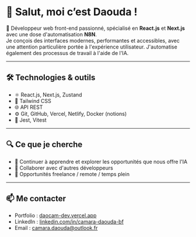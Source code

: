 # 👋 Salut, moi c’est Daouda !

🎯 Développeur web front-end passionné, spécialisé en **React.js** et **Next.js** avec une dose d'automatisation **N8N**.  
Je conçois des interfaces modernes, performantes et accessibles, avec une attention particulière portée à l'expérience utilisateur.
J'automatise également des processus de travail à l'aide de l'IA.

---

## 🛠️ Technologies & outils

- ⚛️ React.js, Next.js, Zustand
- 💅 Tailwind CSS
- 🌐 API REST
- ⚙️ Git, GitHub, Vercel, Netlify, Docker (notions)
- 🧪 Jest, Vitest

---

## 🔍 Ce que je cherche

- 🌱 Continuer à apprendre et explorer les opportunités que nous offre l'IA
- 🤝 Collaborer avec d'autres développeurs
- 💼 Opportunités freelance / remote / temps plein

---

## 📫 Me contacter

- Portfolio : [daocam-dev.vercel.app](https://daocam-dev.vercel.app)
- LinkedIn : [linkedin.com/in/camara-daouda-bf](https://www.linkedin.com/in/camara-daouda-bf)
- Email : [camara.daouda@outlook.fr](mailto:camara.daouda@outlook.fr)
